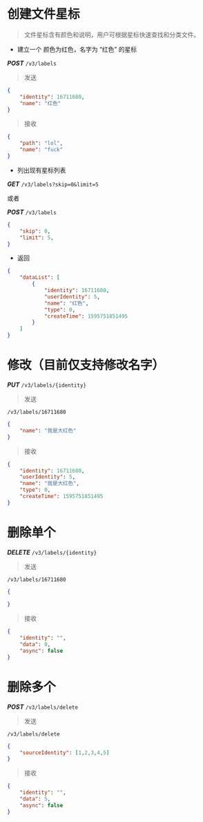 # 创建文件星标

> 文件星标含有颜色和说明，用户可根据星标快速查找和分类文件。

* 建立一个 颜色为红色，名字为 “红色” 的星标

***POST*** ```/v3/labels```

> 发送
```json
{
	"identity": 16711680,
	"name": "红色"
}
```
> 接收
```json
{
	"path": "lol",
	"name": "fuck"
}
```
* 列出现有星标列表

***GET*** ```/v3/labels?skip=0&limit=5```

或者

***POST*** ```/v3/labels```

```json
{
	"skip": 0,
	"limit": 5,
}
```

* 返回

```json
{
    "dataList": [
        {
            "identity": 16711680,
            "userIdentity": 5,
            "name": "红色",
            "type": 0,
            "createTime": 1595751851495
        }
    ]
}
```



# 修改（目前仅支持修改名字）

***PUT*** ```/v3/labels/{identity}```

> 发送

```/v3/labels/16711680```
```json
{
	"name": "我是大红色"
}
```
> 接收
```json
{
    "identity": 16711680,
    "userIdentity": 5,
    "name": "我是大红色",
    "type": 0,
    "createTime": 1595751851495
}
```


# 删除单个

***DELETE*** ```/v3/labels/{identity}```
> 发送

```/v3/labels/16711680```
```json
{
	
}
```
> 接收
```json
{
    "identity": "",
    "data": 0,
    "async": false
}
```

# 删除多个

***POST*** ```/v3/labels/delete```

> 发送

```/v3/labels/delete```
```json
{
	"sourceIdentity": [1,2,3,4,5]
}
```
> 接收
```json
{
    "identity": "",
    "data": 5,
    "async": false
}
```

